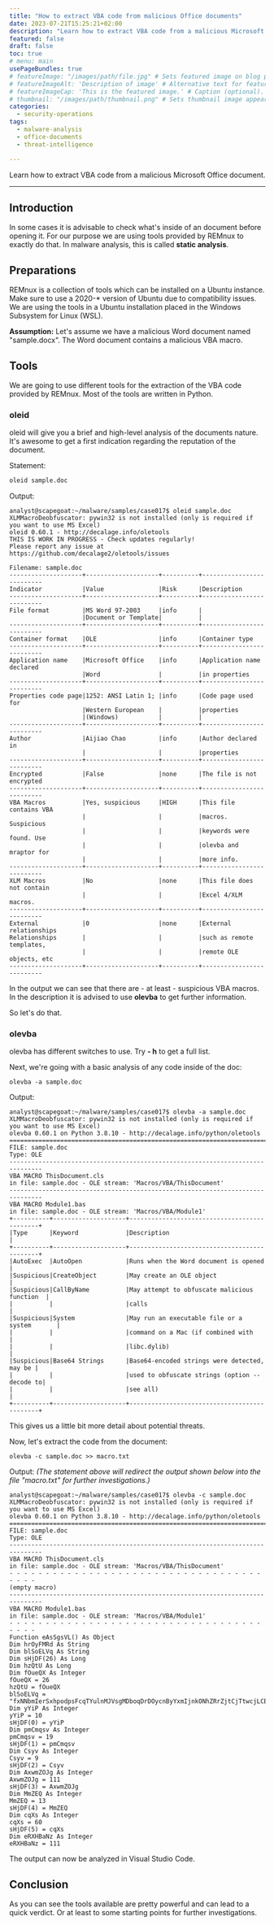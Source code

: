 ```yaml
---
title: "How to extract VBA code from malicious Office documents" 
date: 2023-07-21T15:25:21+02:00 
description: "Learn how to extract VBA code from a malicious Microsoft Office document." 
featured: false 
draft: false 
toc: true 
# menu: main
usePageBundles: true 
# featureImage: "/images/path/file.jpg" # Sets featured image on blog post.
# featureImageAlt: 'Description of image' # Alternative text for featured image.
# featureImageCap: 'This is the featured image.' # Caption (optional).
# thumbnail: "/images/path/thumbnail.png" # Sets thumbnail image appearing inside card on homepage.
categories:
  - security-operations
tags:
  - malware-analysis
  - office-documents
  - threat-intelligence 

---
```


Learn how to extract VBA code from a malicious Microsoft Office document. 

<!--more-->

*** 

## Introduction 
In some cases it is advisable to check what's inside of an document before opening it. For our purpose we are using tools provided by REMnux to exactly do that. In malware analysis, this is called **static analysis**. 

## Preparations 
REMnux is a collection of tools which can be installed on a Ubuntu instance. Make sure to use a 2020-* version of Ubuntu due to compatibility issues. We are using the tools in a Ubuntu installation placed in the Windows Subsystem for Linux (WSL). 

**Assumption:** Let's assume we have a malicious Word document named "sample.docx". The Word document contains a malicious VBA macro. 

## Tools 
We are going to use different tools for the extraction of the VBA code provided by REMnux. Most of the tools are written in Python. 

### oleid 
oleid will give you a brief and high-level analysis of the documents nature. It's awesome to get a first indication regarding the reputation of the document. 

Statement: 

```bash
oleid sample.doc 
```

Output: 

```
analyst@scapegoat:~/malware/samples/case017$ oleid sample.doc
XLMMacroDeobfuscator: pywin32 is not installed (only is required if you want to use MS Excel)
oleid 0.60.1 - http://decalage.info/oletools
THIS IS WORK IN PROGRESS - Check updates regularly!
Please report any issue at https://github.com/decalage2/oletools/issues

Filename: sample.doc
--------------------+--------------------+----------+--------------------------
Indicator           |Value               |Risk      |Description
--------------------+--------------------+----------+--------------------------
File format         |MS Word 97-2003     |info      |
                    |Document or Template|          |
--------------------+--------------------+----------+--------------------------
Container format    |OLE                 |info      |Container type
--------------------+--------------------+----------+--------------------------
Application name    |Microsoft Office    |info      |Application name declared
                    |Word                |          |in properties
--------------------+--------------------+----------+--------------------------
Properties code page|1252: ANSI Latin 1; |info      |Code page used for
                    |Western European    |          |properties
                    |(Windows)           |          |
--------------------+--------------------+----------+--------------------------
Author              |Aijiao Chao         |info      |Author declared in
                    |                    |          |properties
--------------------+--------------------+----------+--------------------------
Encrypted           |False               |none      |The file is not encrypted
--------------------+--------------------+----------+--------------------------
VBA Macros          |Yes, suspicious     |HIGH      |This file contains VBA
                    |                    |          |macros. Suspicious
                    |                    |          |keywords were found. Use
                    |                    |          |olevba and mraptor for
                    |                    |          |more info.
--------------------+--------------------+----------+--------------------------
XLM Macros          |No                  |none      |This file does not contain
                    |                    |          |Excel 4/XLM macros.
--------------------+--------------------+----------+--------------------------
External            |0                   |none      |External relationships
Relationships       |                    |          |such as remote templates,
                    |                    |          |remote OLE objects, etc
--------------------+--------------------+----------+--------------------------
```

In the output we can see that there are - at least - suspicious VBA macros. In the description it is advised to use **olevba** to get further information. 

So let's do that. 

### olevba 
olevba has different switches to use. Try **- h** to get a full list. 

Next, we're going with a basic analysis of any code inside of the doc:  

```
olevba -a sample.doc
```

Output: 

```
analyst@scapegoat:~/malware/samples/case017$ olevba -a sample.doc
XLMMacroDeobfuscator: pywin32 is not installed (only is required if you want to use MS Excel)
olevba 0.60.1 on Python 3.8.10 - http://decalage.info/python/oletools
===============================================================================
FILE: sample.doc
Type: OLE
-------------------------------------------------------------------------------
VBA MACRO ThisDocument.cls
in file: sample.doc - OLE stream: 'Macros/VBA/ThisDocument'
-------------------------------------------------------------------------------
VBA MACRO Module1.bas
in file: sample.doc - OLE stream: 'Macros/VBA/Module1'
+----------+--------------------+---------------------------------------------+
|Type      |Keyword             |Description                                  |
+----------+--------------------+---------------------------------------------+
|AutoExec  |AutoOpen            |Runs when the Word document is opened        |
|Suspicious|CreateObject        |May create an OLE object                     |
|Suspicious|CallByName          |May attempt to obfuscate malicious function  |
|          |                    |calls                                        |
|Suspicious|System              |May run an executable file or a system       |
|          |                    |command on a Mac (if combined with           |
|          |                    |libc.dylib)                                  |
|Suspicious|Base64 Strings      |Base64-encoded strings were detected, may be |
|          |                    |used to obfuscate strings (option --decode to|
|          |                    |see all)                                     |
+----------+--------------------+---------------------------------------------+
```

This gives us a little bit more detail about potential threats. 

Now, let's extract the code from the document: 

```
olevba -c sample.doc >> macro.txt
```

Output: 
*(The statement above will redirect the output shown below into the file "macro.txt" for further investigations.)* 
```
analyst@scapegoat:~/malware/samples/case017$ olevba -c sample.doc
XLMMacroDeobfuscator: pywin32 is not installed (only is required if you want to use MS Excel)
olevba 0.60.1 on Python 3.8.10 - http://decalage.info/python/oletools
===============================================================================
FILE: sample.doc
Type: OLE
-------------------------------------------------------------------------------
VBA MACRO ThisDocument.cls
in file: sample.doc - OLE stream: 'Macros/VBA/ThisDocument'
- - - - - - - - - - - - - - - - - - - - - - - - - - - - - - - - - - - - - - -
(empty macro)
-------------------------------------------------------------------------------
VBA MACRO Module1.bas
in file: sample.doc - OLE stream: 'Macros/VBA/Module1'
- - - - - - - - - - - - - - - - - - - - - - - - - - - - - - - - - - - - - - -
Function eAsSgsVL() As Object
Dim hrOyFMRd As String
Dim blSoELVq As String
Dim sHjDF(26) As Long
Dim hzQtU As Long
Dim fOueQX As Integer
fOueQX = 26
hzQtU = fOueQX
blSoELVq = "fxNNbmIerSxhpodpsFcqTYulnMJVsgMDboqDrDOycnByYxmIjnkONhZRrZjtCjTtwcjLCBqYCxngbZybVrRxszmnMKSFwA.LkogGEnOLZlWnlyicKfXtwfqXjZWODmYfdyKTqiXoNZBZoPSUvvaWBeCaoveFeAFeEsoicKcriFIJpitcVesGlgxZCXrKFlTO"
Dim yYiP As Integer
yYiP = 10
sHjDF(0) = yYiP
Dim pmCmqsv As Integer
pmCmqsv = 19
sHjDF(1) = pmCmqsv
Dim Csyv As Integer
Csyv = 9
sHjDF(2) = Csyv
Dim AxwmZOJg As Integer
AxwmZOJg = 111
sHjDF(3) = AxwmZOJg
Dim MmZEQ As Integer
MmZEQ = 13
sHjDF(4) = MmZEQ
Dim cqXs As Integer
cqXs = 60
sHjDF(5) = cqXs
Dim eRXHBaNz As Integer
eRXHBaNz = 111
```

The output can now be analyzed in Visual Studio Code. 

## Conclusion 
As you can see the tools available are pretty powerful and can lead to a quick verdict. Or at least to some starting points for further investigations. 


